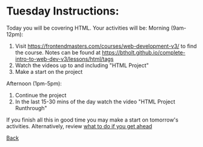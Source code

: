 # Tuesday Instructions:

Today you will be covering HTML. Your activities will be:
Morning (9am-12pm):
1. Visit https://frontendmasters.com/courses/web-development-v3/ to find the course. Notes can be found at https://btholt.github.io/complete-intro-to-web-dev-v3/lessons/html/tags
2. Watch the videos up to and including "HTML Project"
3. Make a start on the project

Afternoon (1pm-5pm):
1. Continue the project
2. In the last 15-30 mins of the day watch the video "HTML Project Runthrough"

If you finish all this in good time you may make a start on tomorrow's activities. Alternatively, review [what to do if you get ahead](../Intro/tips.md)

[Back](../week-1-links.md)